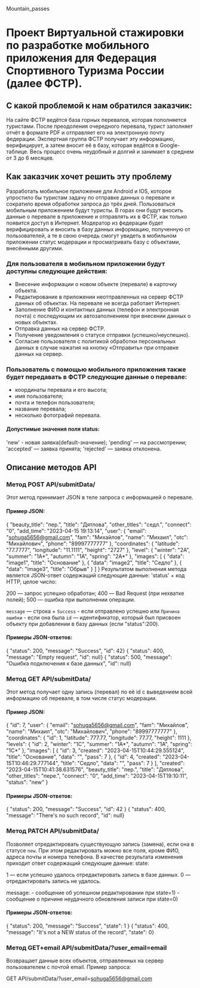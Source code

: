Mountain_passes
# Проект Виртуальной стажировки по разработке мобильного приложения для Федерация Спортивного Туризма России (далее ФСТР).

## С какой проблемой к нам обратился заказчик:

На сайте ФСТР ведётся база горных перевалов, которая пополняется туристами. После преодоления очередного перевала, турист заполняет отчёт в формате PDF и отправляет его на электронную почту федерации. Экспертная группа ФСТР получает эту информацию, верифицирует, а затем вносит её в базу, которая ведётся в Google-таблице. Весь процесс очень неудобный и долгий и занимает в среднем от 3 до 6 месяцев.

## Как заказчик хочет решить эту проблему

Разработать мобильное приложение для Android и IOS, которое упростило бы туристам задачу по отправке данных о перевале и сократило время обработки запроса до трёх дней. Пользоваться мобильным приложением будут туристы. В горах они будут вносить данные о перевале в приложение и отправлять их в ФСТР, как только появится доступ в Интернет. Модератор из федерации будет верифицировать и вносить в базу данных информацию, полученную от пользователей, а те в свою очередь смогут увидеть в мобильном приложении статус модерации и просматривать базу с объектами, внесёнными другими.

### Для пользователя в мобильном приложении будут доступны следующие действия:

- Внесение информации о новом объекте (перевале) в карточку объекта.
- Редактирование в приложении неотправленных на сервер ФСТР данных об объектах. На перевале не всегда работает Интернет.
- Заполнение ФИО и контактных данных (телефон и электронная почта) с последующим их автозаполнением при внесении данных о новых объектах.
- Отправка данных на сервер ФСТР.
- Получение уведомления о статусе отправки (успешно/неуспешно).
- Согласие пользователя с политикой обработки персональных данных в случае нажатия на кнопку «Отправить» при отправке данных на сервер.

### Пользователь с помощью мобильного приложения также будет передавать в ФСТР следующие данные о перевале:

- координаты перевала и его высота;
- имя пользователя;
- почта и телефон пользователя;
- название перевала;
- несколько фотографий перевала.

#### Допустимые значения поля status:

'new' - новая заявка(default-значение);
'pending' — на рассмотрении;
'accepted' — заявка принята;
'rejected' — заявка отклонена.

## Описание методов API

### Метод POST API/submitData/

Этот метод принимает JSON в теле запроса с информацией о перевале.

#### Пример JSON:
{
"beauty_title": "пер.",
"title": "Дятлова",
"other_titles": "седл.",
"connect": "0",
"add_time": "2023-04-15 19:13:14",
"user": {
    "email": "sohuga5656@gmail.com",
    "fam": "Михайлов",
    "name": "Михаил",
    "otc": "Михайлович",
    "phone": "89997777777"
    },
    "coordinates": {
        "latitude": "77.7777",
        "longitude": "11.1111",
        "height": "2727"
    },
    "level": {
        "winter": "2А",
        "summer": "1А*",
        "autumn": "1А",
        "spring": "2A*"
    },
    "images": [
        {
        "data": "image1",
        "title": "Основание"
        },
        {
        "data": "image2",
        "title": "Седло"
        },
        {
        "data": "image3",
        "title": "Обрыв"
        }
    ]
}
Результатом выполнения метода является JSON-ответ содержащий следующие данные: 'status' + код HTTP, целое число:

 200 — запрос успешно обработан;
 400 — Bad Request (при нехватке полей);
 500 — ошибка при выполнении операции.

`message` — строка +
`Success` - если отправлено успешно или `Причина ошибки` - если она была
`id` — идентификатор, который был присвоен объекту при добавлении в базу данных (если "status":200).

#### Примеры JSON-ответов:

{ "status": 200, "message": "Success", "id": 42}
{ "status": 400, "message": "Empty request", "id": null}
{ "status": 500, "message": "Ошибка подключения к базе данных", "id": null}

### Метод GET API/submitData/

Этот метод получает одну запись (перевал) по её id с выведением всей информацию об перевале, в том числе статус модерации.

#### Пример JSON:
{
"id": 7,
"user": {
    "email": "sohuga5656@gmail.com",
    "fam": "Михайлов",
    "name": "Михаил",
    "otc": "Михайлович",
    "phone": "89997777777"
    },
    "coordinates": {
        "id": 1,
        "latitude": 777.77,
        "longitude": 77.77,
        "height": 1111
    },
    "levels": {
        "id": 2,
        "winter": "1С",
        "summer": "1А*",
        "autumn": "1А",
        "spring": "1С*"
    },
    "images": [
        {
        "id": 3,
        "created": "2023-04-15T10:44:29.555124",
        "title": "Основание",
        "data": "",
        "pass": 7
        },
        {
        "id": 4,
        "created": "2023-04-15T10:46:29.777144",
        "title": "Седло",
        "data": "",
        "pass": 7
        }
        ],
    "created": "2023-04-15T10:41:38.631576",
    "beauty_title": "пер.",
    "title": "Дятлова",
    "other_titles": "пере.",
    "connect": "0",
    "add_time": "2023-04-15T19:10:11",
    "status": "new"
}

#### Примеры JSON-ответов:

{ "status": 200, "message": "Success", "id": 42 }
{ "status": 400, "message": "There's no such record", "id": null}

### Метод PATCH API/submitData/

Позволяет отредактировать существующую запись (замена), если она в статусе `new`. При этом редактировать можно все поля, кроме ФИО, адреса почты и номера телефона. В качестве результата изменения приходит ответ содержащий следующие данные:
state:

1 — если успешно удалось отредактировать запись в базе данных.
0 — отредактировать запись не удалось.

message: - сообщение об успешном редактировании при state=1) - сообщение о причине неудачного обновления записи при state=0)

#### Примеры JSON-ответов:

{ "status": 200, "message": "Success", "state": 1 }
{ "status": 400, "message": "It's not a NEW status of the record", "state": 0}

### Метод GET+email API/submitData/?user_email=email

Возвращает данные всех объектов, отправленных на сервер пользователем с почтой email. Пример запроса:

GET API/submitData/?user_email=sohuga5656@gmail.com